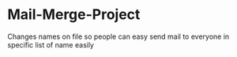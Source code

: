 # Mail-Merge-Project
Changes names on file so people can easy send mail to everyone in specific list of name easily
